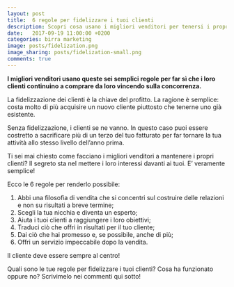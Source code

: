 ```yaml
---
layout: post
title:  6 regole per fidelizzare i tuoi clienti
description: Scopri cosa usano i migliori venditori per tenersi i propri clienti
date:   2017-09-19 11:00:00 +0200
categories: birra marketing
image: posts/fidelization.png
image_sharing: posts/fidelization-small.png
comments: true
---
```


**I migliori venditori usano queste sei semplici regole per far sì che i loro clienti continuino a comprare da loro vincendo sulla concorrenza.**


La fidelizzazione dei clienti è la chiave del profitto. La ragione è semplice: costa molto di più acquisire un nuovo cliente piuttosto che tenerne uno già esistente.

Senza fidelizzazione, i clienti se ne vanno. In questo caso puoi essere costretto a sacrificare più di un terzo del tuo fatturato per far tornare la tua attività allo stesso livello dell’anno prima.

Ti sei mai chiesto come facciano i migliori venditori a mantenere i propri clienti?  Il segreto sta nel mettere i loro interessi davanti ai tuoi. E’ veramente semplice!

Ecco le 6 regole per renderlo possibile:

1. Abbi una filosofia di vendita che si concentri sul costruire delle relazioni e non su risultati a breve termine;
2. Scegli la tua nicchia e diventa un esperto;
3. Aiuta i tuoi clienti a raggiungere i loro obiettivi;
4. Traduci ciò che offri in risultati per il tuo cliente;
5. Dai ciò che hai promesso e, se possibile, anche di più;
6. Offri un servizio impeccabile dopo la vendita.

Il cliente deve essere sempre al centro!

Quali sono le tue regole per fidelizzare i tuoi clienti? Cosa ha funzionato oppure no? Scrivimelo nei commenti qui sotto!
